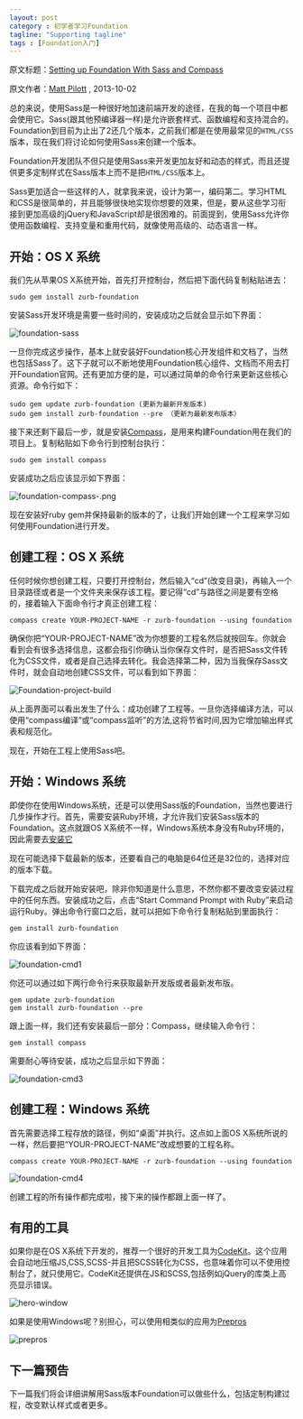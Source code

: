 ```yaml
---
layout: post
category : 初学者学习Foundation
tagline: "Supporting tagline"
tags : [Foundation入门]
---
```


原文标题：[Setting up Foundation With Sass and Compass](http://webdesign.tutsplus.com/tutorials/htmlcss-tutorials/setting-up-foundation-with-sass-and-compass/)

原文作者：[Matt Pilott](http://webdesign.tutsplus.com/author/matt-pilott/) , 2013-10-02

总的来说，使用Sass是一种很好地加速前端开发的途径，在我的每一个项目中都会使用它。Sass(跟其他预编译器一样)是允许嵌套样式、函数编程和支持混合的。Foundation到目前为止出了2还几个版本，之前我们都是在使用最常见的`HTML/CSS`版本，现在我们将讨论如何使用Sass来创建一个版本。

<!--break-->

Foundation开发团队不但只是使用Sass来开发更加友好和动态的样式，而且还提供更多定制样式在Sass版本上而不是把`HTML/CSS`版本上。

Sass更加适合一些这样的人，就拿我来说，设计为第一，编码第二。学习HTML和CSS是很简单的，并且能够很快地实现你想要的效果，但是，要从这些学习衔接到更加高级的jQuery和JavaScript却是很困难的。前面提到，使用Sass允许你使用函数编程、支持变量和重用代码，就像使用高级的、动态语言一样。


## 开始：OS X 系统 ##

我们先从苹果OS X系统开始，首先打开控制台，然后把下面代码复制粘贴进去：

    sudo gem install zurb-foundation

安装Sass开发环境是需要一些时间的，安装成功之后就会显示如下界面：

![foundation-sass ](http://pigerla.com/assets/images/20140113/foundation-sass.png ) 

一旦你完成这步操作，基本上就安装好Foundation核心开发组件和文档了，当然也包括Sass了。这下子就可以不断地使用Foundation核心组件、文档而不用去打开Foundation官网。还有更加方便的是，可以通过简单的命令行来更新这些核心资源。命令行如下：

    sudo gem update zurb-foundation (更新为最新开发版本)
    sudo gem install zurb-foundation --pre （更新为最新发布版本）

接下来还剩下最后一步，就是安装[Compass](http://hub.tutsplus.com/tutorials/sass-and-compass-for-web-designers-introduction--webdesign-5561)，是用来构建Foundation用在我们的项目上。复制粘贴如下命令行到控制台执行：

    sudo gem install compass

安装成功之后应该显示如下界面：

![foundation-compass-.png](http://pigerla.com/assets/images/20140113/foundation-compass-.png )

现在安装好ruby gem并保持最新的版本的了，让我们开始创建一个工程来学习如何使用Foundation进行开发。

## 创建工程：OS X 系统 ##

任何时候你想创建工程，只要打开控制台，然后输入“cd”(改变目录)，再输入一个目录路径或者是一个文件夹来保存该工程。要记得“cd”与路径之间是要有空格的，接着输入下面命令行才真正创建工程：

    compass create YOUR-PROJECT-NAME -r zurb-foundation --using foundation

确保你把“YOUR-PROJECT-NAME”改为你想要的工程名然后就按回车。你就会看到会有很多选择信息，这都会指引你确认当你保存文件时，是否把Sass文件转化为CSS文件，或者是自己选择去转化。我会选择第二种，因为当我保存Sass文件时，就会自动地创建CSS文件，可以看到如下界面：

![Foundation-project-build](http://pigerla.com/assets/images/20140113/Foundation-project-build.png )

从上面界面可以看出发生了什么：成功创建了工程等。一旦你选择编译方法，可以使用“compass编译”或“compass监听”的方法,这将节省时间,因为它增加输出样式表和规范化。

现在，开始在工程上使用Sass吧。

## 开始：Windows 系统 ##

即使你在使用Windows系统，还是可以使用Sass版的Foundation，当然也要进行几步操作才行。首先，需要安装Ruby环境，才允许我们安装Sass版本的Foundation。这点就跟OS X系统不一样，Windows系统本身没有Ruby环境的，因此需要去[安装它](http://rubyinstaller.org/downloads/)

现在可能选择下载最新的版本，还要看自己的电脑是64位还是32位的，选择对应的版本下载。

下载完成之后就开始安装吧，除非你知道是什么意思，不然你都不要改变安装过程中的任何东西。安装成功之后，点击“Start Command Prompt with Ruby”来启动运行Ruby。弹出命令行窗口之后，就可以把如下命令行复制粘贴到里面执行：

    gem install zurb-foundation
你应该看到如下界面：

![foundation-cmd1](http://pigerla.com/assets/images/20140113/foundation-cmd1.png ) 

你还可以通过如下两行命令行来获取最新开发版或者最新发布版。

    gem update zurb-foundation
    gem install zurb-foundation --pre
   
跟上面一样，我们还有安装最后一部分：Compass，继续输入命令行：

    gem install compass

需要耐心等待安装，成功之后显示如下界面：

![foundation-cmd3](http://pigerla.com/assets/images/20140113/foundation-cmd3.png )

## 创建工程：Windows 系统 ##

首先需要选择工程存放的路径，例如“桌面”并执行。这点如上面OS X系统所说的一样，然后要把“YOUR-PROJECT-NAME”改成想要的工程名称。

    compass create YOUR-PROJECT-NAME -r zurb-foundation --using foundation

![foundation-cmd4](http://pigerla.com/assets/images/20140113/foundation-cmd4.png )

创建工程的所有操作都完成啦，接下来的操作都跟上面一样了。

## 有用的工具 ##

如果你是在OS X系统下开发的，推荐一个很好的开发工具为[CodeKit](http://incident57.com/codekit/)。这个应用会自动地压缩JS,CSS,SCSS-并且把SCSS转化为CSS，也意味着你可以不使用控制台了，就只使用它。CodeKit还提供在JS和SCSS,包括例如jQuery的库类上高亮显示错误。

![hero-window](http://pigerla.com/assets/images/20140113/hero-window.png )

如果是使用Windows呢？别担心，可以使用相类似的应用为[Prepros](http://alphapixels.com/prepros/)

![prepros](http://pigerla.com/assets/images/20140113/prepros.jpg )

## 下一篇预告 ##

下一篇我们将会详细讲解用Sass版本Foundation可以做些什么，包括定制构建过程，改变默认样式或者更多。


